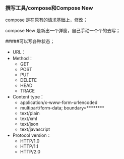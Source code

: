 ### 撰写工具/compose和Compose New

compose 是在原有的请求基础上，修改；

compose New 是新出一个弹窗，自己手动一个个的去写；


#####可以写各种状态；
- URL：
- Method：
	- GET
	- POST
	- PUT
	- DELETE
	- HEAD
	- TRACE
- Content type：
	- application/x-www-form-urlencoded
	- multipart/form-data; boundary=********
	- text/plain
	- text/xml
	- text/json
	- text/javascript
- Protocol version：
	- HTTP/1.0
	- HTTP/1.1
	- HTTP/2.0

